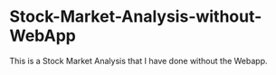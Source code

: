 # Stock-Market-Analysis-without-WebApp
This is a Stock Market Analysis that I have done without the Webapp.
